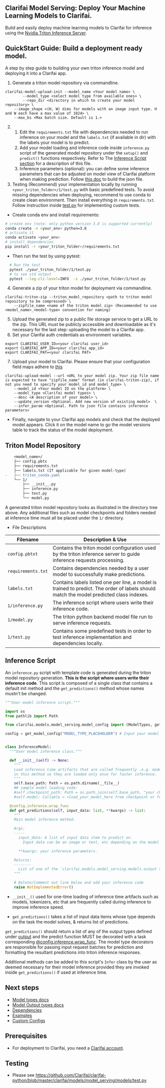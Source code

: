 ## Clarifai Model Serving: Deploy Your Machine Learning Models to Clarifai.

Build and easily deploy machine learning models to Clarifai for inference using the [Nvidia Triton Inference Server](https://github.com/triton-inference-server/server).

## QuickStart Guide: Build a deployment ready model.

A step by step guide to building your own triton inference model and deploying it into a Clarifai app.

1. Generate a triton model repository via commandline.
```console
clarifai-model-upload-init --model_name <Your model name> \
		--model_type <select model type from available ones> \
		--repo_dir <directory in which to create your model repository> \
    --image_shape <(H, W) dims for models with an image input type. H and W each have a max value of 1024> \
    --max_bs <Max batch size. Default is 1.>
```
2.  1. Edit the `requirements.txt` file with dependencies needed to run inference on your model and the `labels.txt` (if available in dir) with the labels your model is to predict.
    2.  Add your model loading and inference code inside `inference.py` script of the generated model repository under the `setup()` and `predict()` functions respectively. Refer to  The [Inference Script section]() for a description of this file.
    3. Inference parameters (optional): you can define some inference parameters that can be adjusted on model view of Clarifai platform when making prediction. Follow [this doc](./docs/inference_parameters.md) to build the json file.
3. Testing (Recommend) your implementation locally by running `<your_triton_folder>/1/test.py` with basic predefined tests.
To avoid missing dependencies when deploying, recommend to use conda to create clean environment. Then install everything in `requirements.txt`. Follow instruction inside [test.py](./models/test.py) for implementing custom tests.
  * Create conda env and install requirements:
```bash
# create env (note: only python version 3.8 is supported currently)
conda create -n <your_env> python=3.8
# activate it
conda activate <your_env>
# install dependencies
pip install -r <your_triton_folder>/requirements.txt
```
* Then run the test by using pytest:

```bash
  # Run the test
  pytest ./your_triton_folder/1/test.py
  # to see std output
  pytest --log-cli-level=INFO  -s ./your_triton_folder/1/test.py
```
4. Generate a zip of your triton model for deployment via commandline.
```console
clarifai-triton-zip --triton_model_repository <path to triton model repository to be compressed> \
    --zipfile_name <name of the triton model zip> (Recommended to use 	  <model_name>_<model-type> convention for naming)
```
5. Upload the generated zip to a public file storage service to get a URL to the zip. This URL must be publicly accessible and downloadable as it's necessary for the last step: uploading the model to a Clarifai app.
6. Set your Clarifai auth credentials as environment variables.
```console
export CLARIFAI_USER_ID=<your clarifai user_id>
export CLARIFAI_APP_ID=<your clarifai app_id>
export CLARIFAI_PAT=<your clarifai PAT>
```
7. Upload your model to Clarifai. Please ensure that your configuration field maps adhere to [this](https://github.com/Clarifai/clarifai-python-utils/blob/main/clarifai/models/model_serving/model_config/deploy.py)
```console
clarifai-upload-model --url <URL to your model zip. Your zip file name is expected to have "zipfile_name" format (in clarifai-triton-zip), if not you need to specify your model_id and model_type> \
    --model_id <Your model ID on the platform> \
    --model_type <Clarifai model types> \
    --desc <A description of your model> \
    --update_version <Optional. Add new version of existing model>  \
    --infer_param <Optional. Path to json file contains inference parameters>
```

* Finally, navigate to your Clarifai app models and check that the deployed model appears. Click it on the model name to go the model versions table to track the status of the model deployment.

## Triton Model Repository
```diff
    <model_name>/
    ├── config.pbtx
    ├── requirements.txt
    ├── labels.txt (If applicable for given model-type)
-   ├── triton_conda.yaml
    └── 1/
        ├── __init__.py
        ├── inference.py
        ├── test.py
        └── model.py
```

A generated triton model repository looks as illustrated in the directory tree above. Any additional files such as model checkpoints and folders needed at inference time must all be placed under the `1/` directory.

- File Descriptions

| Filename | Description & Use |
| --- | --- |
| `config.pbtxt` | Contains the triton model configuration used by the triton inference server to guide inference requests processing. |
| `requirements.txt` | Contains dependencies needed by a user model to successfully make predictions.|
| `labels.txt` | Contains labels listed one per line, a model is trained to predict. The order of labels should match the model predicted class indexes. |
| `1/inference.py` | The inference script where users write their inference code. |
| `1/model.py` | The triton python backend model file run to serve inference requests. |
| `1/test.py` | Contains some predefined tests in order to test inference implementation and dependencies locally. |

## Inference Script

An `inference.py` script with template code is generated during the triton model repository generation.
**This is the script where users write their inference code**.
This script is composed of a single class that contains a default init method and the `get_predictions()` method whose names mustn't be changed.

```python
"""User model inference script."""

import os
from pathlib import Path

from clarifai.models.model_serving.model_config import (ModelTypes, get_model_config)

config = get_model_config("MODEL_TYPE_PLACEHOLDER") # Input your model type


class InferenceModel:
  """User model inference class."""

  def __init__(self) -> None:
    """
    Load inference time artifacts that are called frequently .e.g. models, tokenizers, etc.
    in this method so they are loaded only once for faster inference.
    """
    self.base_path: Path = os.path.dirname(__file__)
    ## sample model loading code:
    #self.checkpoint_path: Path = os.path.join(self.base_path, "your checkpoint filename/path")
    #self.model: Callable = <load_your_model_here from checkpoint or folder>

  @config.inference.wrap_func
  def get_predictions(self, input_data: list, **kwargs) -> list:
    """
    Main model inference method.

    Args:
    -----
      input_data: A list of input data item to predict on.
        Input data can be an image or text, etc depending on the model type.

      **kwargs: your inference parameters.

    Returns:
    --------
      List of one of the `clarifai.models.model_serving.models.output types` or `config.inference.return_type(your_output)`. Refer to the README/docs
    """

    # Delete/Comment out line below and add your inference code
    raise NotImplementedError()
```

- `__init__()` used for one-time loading of inference time artifacts such as models, tokenizers, etc that are frequently called during inference to improve inference speed.

- `get_predictions()` takes a list of input data items whose type depends on the task the model solves, & returns list of predictions.

`get_predictions()` should return a list of any of the output types defined under [output](docs/output.md) and the predict function MUST be decorated with a task corresponding [@config.inference.wrap_func](docs/model_types.md). The model type decorators are responsible for passing input request batches for prediction and formatting the resultant predictions into triton inference responses.

Additional methods can be added to this script's `Infer` class by the user as deemed necessary for their model inference provided they are invoked inside `get_predictions()` if used at inference time.

## Next steps

- [Model types docs](docs/model_types.md)
- [Model Output types docs](docs/output.md)
- [Dependencies](docs/dependencies.md)
- [Examples](https://github.com/Clarifai/examples)
- [Custom Configs](docs/custom_config.md/)

## Prerequisites

* For deployment to Clarifai, you need a [Clarifai account](https://clarifai.com/signup).

## Testing

* Please see https://github.com/Clarifai/clarifai-python/blob/master/clarifai/models/model_serving/models/test.py
